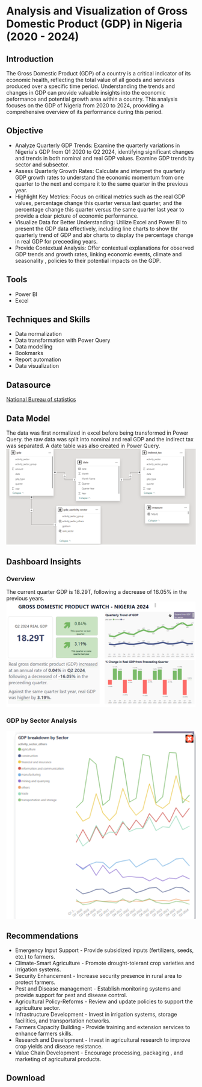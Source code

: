 # Analysis and Visualization of Gross Domestic Product (GDP) in Nigeria (2020 - 2024)

## Introduction
The Gross Domestic Product (GDP) of a country is a critical indicator of its economic health, reflecting the total value of all goods and services produced over a specific time period. Understanding the trends and changes in GDP can provide valuable insights into the economic peformance and potential growth area within a country. This analysis focuses on the GDP of Nigeria from 2020 to 2024, prooviding a comprehensive overview of its performance during this period. 

## Objective 
- Analyze Quarterly GDP Trends: Examine the quarterly variations in Nigeria's GDP from Q1 2020 to Q2 2024, identifying significant changes and trends in both nominal and real GDP values. Examine GDP trends by sector and subsector.
- Assess Quarterly Growth Rates: Calculate and interpret the quarterly GDP growth rates to understand the economic momentum from one quarter to the next and compare it to the same quarter in the previous year.
- Highlight Key Metrics: Focus on critical metrics such as the real GDP values, percentage change this quarter versus last quarter, and the percentage change this quarter versus the same quarter last year to provide a clear picture of economic performance.
- Visualize Data for Better Understanding: Utilize Excel and Power BI to present the GDP data effectively, including line charts to show thr quarterly trend of GDP and abr charts to display the percentage change in real GDP for preceeding years.
- Provide Contextual Analysis: Offer contextual explanations for observed GDP trends and growth rates, linking economic events, climate and seasonality , policies to their potential impacts on the GDP.
  
## Tools
- Power BI
- Excel
## Techniques and Skills 
- Data normalization
- Data transformation with Power Query
- Data modelling
- Bookmarks
- Report automation
- Data visualization
  
## Datasource
<a href = "https://nigerianstat.gov.ng/elibrary/read/1241549"> National Bureau of statistics </a>
## Data Model 
The data was first normalized in excel before being transformed in Power Query. the raw data was split into nominal and real GDP and the indirect tax was separated. A date table was also created in Power Query.
![Data modelling in Power BI](https://github.com/sarahdelight2017/Gdp-analysis-In-Nigeria-/blob/main/asserts/gdp_datamodel_view.png)

## Dashboard Insights
### Overview 
The current quarter GDP is 18.29T, following a decrease of 16.05% in the previous years.
![Overview](https://github.com/sarahdelight2017/Gdp-analysis-In-Nigeria-/blob/main/asserts/gdp_main_overview.png)

### GDP by Sector Analysis 
![GDP by Sector](https://github.com/sarahdelight2017/Gdp-analysis-In-Nigeria-/blob/main/asserts/gdp_by_sector_view.png)

## Recommendations
- Emergency Input Support - Provide subsidized inputs (fertilizers, seeds, etc.) to farmers.
- Climate-Smart Agriculture - Promote drought-tolerant crop varieties and irrigation systems.
- Security Enhancement - Increase security presence in rural area to protect farmers.
- Pest and Disease management - Establish monitoring systems and provide support for pest and disease control.
- Agricultural Policy-Reforms - Review and update policies to support the agriculture sector.
- Infrastructure Development - Invest in irrigation systems, storage facilities, and transportation networks.
- Farmers Capacity Building - Provide training and extension services to enhance farmers skills.
- Research and Development - Invest in agricultural research to improve crop yields and disease resistance.
- Value Chain Development - Encourage processing, packaging , and marketing  of agricultural products. 

## Download

